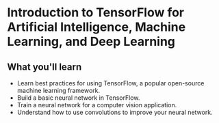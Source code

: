 # Introduction to TensorFlow for Artificial Intelligence, Machine Learning, and Deep Learning

## What you'll learn

- Learn best practices for using TensorFlow, a popular open-source machine learning framework.
- Build a basic neural network in TensorFlow.
- Train a neural network for a computer vision application.
- Understand how to use convolutions to improve your neural network.